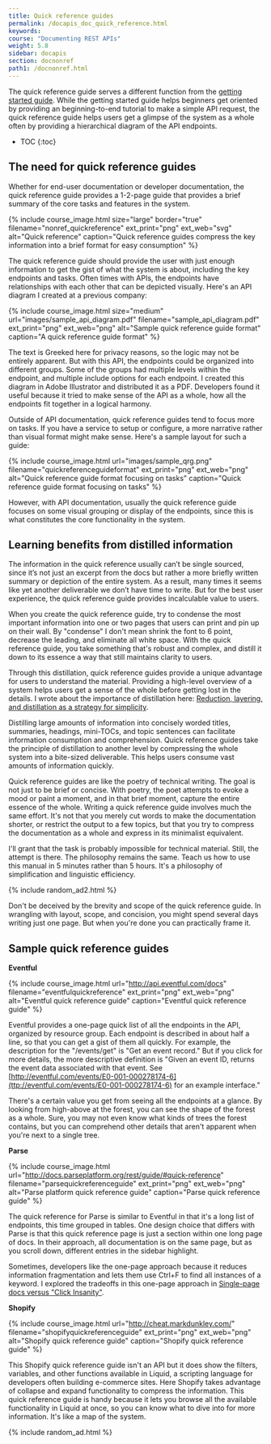 ```yaml
---
title: Quick reference guides
permalink: /docapis_doc_quick_reference.html
keywords:
course: "Documenting REST APIs"
weight: 5.8
sidebar: docapis
section: docnonref
path1: /docnonref.html
---
```


The quick reference guide serves a different function from the [getting started guide](docapis_doc_getting_started_section.html). While the getting started guide helps beginners get oriented by providing an beginning-to-end tutorial to make a simple API request, the quick reference guide helps users get a glimpse of the system as a whole often by providing a hierarchical diagram of the API endpoints.

* TOC
{:toc}

## The need for quick reference guides

Whether for end-user documentation or developer documentation, the quick reference guide provides a 1-2-page guide that provides a brief summary of the core tasks and features in the system.

{% include course_image.html size="large" border="true" filename="nonref_quickreference" ext_print="png" ext_web="svg" alt="Quick reference" caption="Quick reference guides compress the key information into a brief format for easy consumption" %}

The quick reference guide should provide the user with just enough information to get the gist of what the system is about, including the key endpoints and tasks. Often times with APIs, the endpoints have relationships with each other that can be depicted visually. Here's an API diagram I created at a previous company:

{% include course_image.html size="medium" url="images/sample_api_diagram.pdf" filename="sample_api_diagram.pdf" ext_print="png" ext_web="png" alt="Sample quick reference guide format" caption="A quick reference guide format" %}

The text is Greeked here for privacy reasons, so the logic may not be entirely apparent. But with this API, the endpoints could be organized into different groups. Some of the groups had multiple levels within the endpoint, and multiple include options for each endpoint. I created this diagram in Adobe Illustrator and distributed it as a PDF. Developers found it useful because it tried to make sense of the API as a whole, how all the endpoints fit together in a logical harmony.

Outside of API documentation, quick reference guides tend to focus more on tasks. If you have a service to setup or configure, a more narrative rather than visual format might make sense. Here's a sample layout for such a guide:

{% include course_image.html url="images/sample_qrg.png" filename="quickreferenceguideformat" ext_print="png" ext_web="png" alt="Quick reference guide format focusing on tasks" caption="Quick reference guide format focusing on tasks" %}

However, with API documentation, usually the quick reference guide focuses on some visual grouping or display of the endpoints, since this is what constitutes the core functionality in the system.

## Learning benefits from distilled information

The information in the quick reference usually can’t be single sourced, since it’s not just an excerpt from the docs but rather a more briefly written summary or depiction of the entire system. As a result, many times it seems like yet another deliverable we don’t have time to write. But for the best user experience, the quick reference guide provides incalculable value to users.

When you create the quick reference guide, try to condense the most important information into one or two pages that users can print and pin up on their wall. By "condense" I don't mean shrink the font to 6 point, decrease the leading, and eliminate all white space. With the quick reference guide, you take something that's robust and complex, and distill it down to its essence a way that still maintains clarity to users.

Through this distillation, quick reference guides provide a unique advantage for users to understand the material. Providing a high-level overview of a system helps users get a sense of the whole before getting lost in the details. I wrote about the importance of distillation here: [Reduction, layering, and distillation as a strategy for simplicity](http://idratherbewriting.com/simplifying-complexity/reduction-layering-distillation.html).

Distilling large amounts of information into concisely worded titles, summaries, headings, mini-TOCs, and topic sentences can facilitate information consumption and comprehension. Quick reference guides take the principle of distillation to another level by compressing the whole system into a bite-sized deliverable. This helps users consume vast amounts of information quickly.

Quick reference guides are like the poetry of technical writing. The goal is not just to be brief or concise. With poetry, the poet attempts to evoke a mood or paint a moment, and in that brief moment, capture the entire essence of the whole. Writing a quick reference guide involves much the same effort. It's not that you merely cut words to make the documentation shorter, or restrict the output to a few topics, but that you try to compress the documentation as a whole and express in its minimalist equivalent.

I'll grant that the task is probably impossible for technical material. Still, the attempt is there. The philosophy remains the same. Teach us how to use this manual in 5 minutes rather than 5 hours. It's a philosophy of simplification and linguistic efficiency.

{% include random_ad2.html %}

Don't be deceived by the brevity and scope of the quick reference guide. In wrangling with layout, scope, and concision, you might spend several days writing just one page. But when you're done you can practically frame it.

## Sample quick reference guides

**Eventful**

{% include course_image.html url="http://api.eventful.com/docs" filename="eventfulquickreference" ext_print="png" ext_web="png" alt="Eventful quick reference guide" caption="Eventful quick reference guide" %}

Eventful provides a one-page quick list of all the endpoints in the API, organized by resource group. Each endpoint is described in about half a line, so that you can get a gist of them all quickly. For example, the description for the "/events/get" is "Get an event record." But if you click for more details, the more descriptive definition is "Given an event ID, returns the event data associated with that event. See [http://eventful.com/events/E0-001-000278174-6](ttp://eventful.com/events/E0-001-000278174-6) for an example interface."

There's a certain value you get from seeing all the endpoints at a glance. By looking from high-above at the forest, you can see the shape of the forest as a whole. Sure, you may not even know what kinds of trees the forest contains, but you can comprehend other details that aren't apparent when you're next to a single tree.

**Parse**

{% include course_image.html url="http://docs.parseplatform.org/rest/guide/#quick-reference" filename="parsequickreferenceguide" ext_print="png" ext_web="png" alt="Parse platform quick reference guide" caption="Parse quick reference guide" %}

The quick reference for Parse is similar to Eventful in that it's a long list of endpoints, this time grouped in tables. One design choice that differs with Parse is that this quick reference page is just a section within one long page of docs. In their approach, all documentation is on the same page, but as you scroll down, different entries in the sidebar highlight.

Sometimes, developers like the one-page approach because it reduces information fragmentation and lets them use Ctrl+F to find all instances of a keyword. I explored the tradeoffs in this one-page approach in [Single-page docs versus "Click Insanity"](http://idratherbewriting.com/2014/01/12/single-page-docs-versus-click-insanity/).



**Shopify**

{% include course_image.html url="http://cheat.markdunkley.com/" filename="shopifyquickreferenceguide" ext_print="png" ext_web="png" alt="Shopify quick reference guide" caption="Shopify quick reference guide" %}

This Shopify quick reference guide isn't an API but it does show the filters, variables, and other functions available in Liquid, a scripting language for developers often building e-commerce sites. Here Shopify takes advantage of collapse and expand functionality to compress the information. This quick reference guide is handy because it lets you browse all the available functionality in Liquid at once, so you can know what to dive into for more information. It's like a map of the system.

{% include random_ad.html %}
